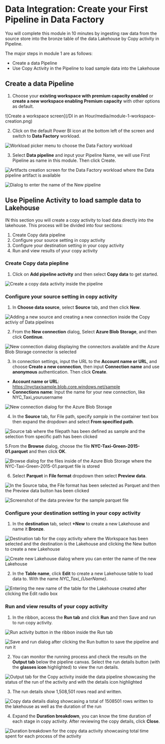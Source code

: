 # Data Integration: Create your First Pipeline in Data Factory

You will complete this module in 10 minutes by ingesting raw data from the source store into the bronze table of the data Lakehouse by Copy activity in Pipeline.

The major steps in module 1 are as follows:
* Create a data Pipeline
* Use Copy Activity in the Pipeline to load sample data into the Lakehouse

## Create a data Pipeline

1.	Choose your **existing workspace with premium capacity enabled** or **create a new workspace enabling Premium capacity** with other options as default.

![Create a workspace screen](/DI in an Hour/media/module-1-workspace-creation.png)

2. Click on the default Power BI icon at the bottom left of the screen and switch to **Data Factory** workload. 

![Workload picker menu to choose the Data Factory workload](instructions230216/module-1-workload-picker.png)

3. Select **Data pipeline** and input your Pipeline Name, we will use First Pipeline as name in this module. Then click Create.

![Artifacts creation screen for the Data Factory workload where the Data pipeline artifact is available](instructions230216/module-1-create-data-pipeline.png)

![Dialog to enter the name of the New pipeline](instructions230216/module-1-new-pipeline.png)

## Use Pipeline Activity to load sample data to Lakehouse

IN this section you will create a copy activity to load data directly into the lakehouse. This process will be divided into four sections:

1. Create Copy data pipeline
2. Configure your source setting in copy activity
3. Configure your destination setting in your copy activity
4. Run and view results of your copy activity

### Create Copy data piepline

1.	Click on **Add pipeline activity** and then select **Copy data**  to get started.

![Create a copy data activity inside the pipeline](instructions230216/module-1-create-data-pipeline.png)

### Configure your source setting in copy activity

1. In **Choose data source**, select **Source** tab, and then click **New**.

![Adding a new source and creating a new connection inside the Copy activiy of Data pipelines](instructions230216/module-1-new-copy-source.png)

2.	From the **New connection** dialog, Select **Azure Blob Storage**, and then click **Continue**.

![New connection dialog displaying the connectors available and the Azure Blob Storage connector is selected](instructions230216/module-1-copy-data-connector-picker.png)

3.	In connection settings, input the URL to the **Account name or URL**, and choose **Create a new connection**, then input **Connection name** and use **anonymous** authentication. Then click **Create**.

* **Account name or URL**: 	https://nyctaxisample.blob.core.windows.net/sample
* **Connections name**: Input the name for your new connection, like NYC_Taxi_yourusername

![New connection dialog for the Azure Blob Storage](instructions230216/module-1-source-connection-dialog.png)

4. In the **Source** tab, for File path, specify *sample* in the container text box then expand the dropdown and select **From specified path**.

![Source tab where the filepath has been defined as sample and the selection from specific path has been clicked](instructions230216/module-1-file-path-for-taxi.png)

5.From the **Browse** dialog, choose the file **NYC-Taxi-Green-2015-01.parquet** and then click **OK**.

![Browse dialog for the files inside of the Azure Blob Storage where the NYC-Taxi-Green-2015-01.parquet file is stored](instructions230216/module-1-browse-parquet-file.png)

6. Select **Parquet** in **File format** dropdown then select **Preview data**.

![In the Source taba, the File format has been selected as Parquet and then the Preview data button has been clicked](instructions230216/module-1-parquet-data-preview.png)

![Screenshot of the data preview for the sample parquet file](instructions230216/module-1-parquet-data-preview-dialog.png)

### Configure your destination setting in your copy activity

1. In the **destination** tab, select **+New** to create a new Lakehouse and name it **Bronze**. 

![Destination tab for the copy activity where the Workspace has been selected and the destination is the Lakehouse and clicking the New button to create a new Lakehouse](instructions230216/module-1-copy-destination-tab.png)

![Create new Lakehouse dialog where you can enter the name of the new Lakehouse](instructions230216/module-1-new-lakehouse.png)

2. In the **Table name**, click **Edit** to create a new Lakehouse table to load data to. With the name *NYC_Taxi_{UserName}*.

![Entering the new name of the table for the Lakehouse created after clicking the Edit radio box](instructions230216/module-1-enter-table-name.png)

### Run and view results of your copy activity

1. In the ribbon, access the **Run tab** and click **Run** and then Save and run to run copy activity.

![Run activity button in the ribbon inside the Run tab](instructions230216/module-1-run-button.png)

![Save and run dialog after clicking the Run button to save the pipeline and run it](instructions230216/module-1-save-and-run.png)

2. You can monitor the running process and check the results on the **Output tab** below the pipeline canvas. Select the run details button (with the **glasses icon** highlighted) to view the run details.

![Output tab for the Copy activity inside the data pipeline showcasing the status of the run of the activity and with the details icon highlighted](instructions230216/module-1-output-tab.png)

3. The run details show 1,508,501 rows read and written.

![Copy data details dialog showcasing a total of 1508501 rows written to the lakehouse as well as the duration of the run](instructions230216/module-1-copy-data-details.png)

4. Expand the **Duration breakdown**, you can know the time duration of each stage in copy activity. After reviewing the copy details, click **Close**.

![Duration breakdown for the copy data activity showcasing total time spent for each process of the activity](instructions230216/module-1-duration-breakdown.png)

